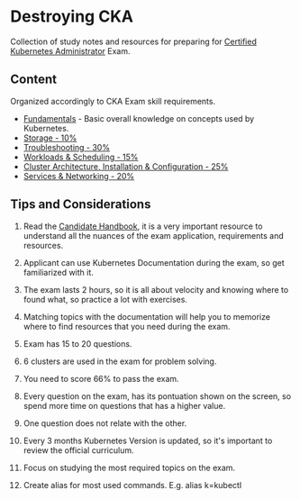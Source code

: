 # Destroying CKA

Collection of study notes and resources for preparing for [Certified Kubernetes Administrator](https://training.linuxfoundation.org/certification/certified-kubernetes-administrator-cka/) Exam.

## Content

Organized accordingly to CKA Exam skill requirements.

- [Fundamentals](0.fundamentos.md) - Basic overall knowledge on concepts used by Kubernetes.
- [Storage - 10%](1.storage.md)
- [Troubleshooting - 30%](2.troubleshooting.md)
- [Workloads & Scheduling - 15%](3.workloads_&_scheduling.md)
- [Cluster Architecture, Installation & Configuration - 25%](4.cluster_architecture_installation_&_configuration.md)
- [Services & Networking - 20%](5.services_&_networking.md)

## Tips and Considerations

1. Read the [Candidate Handbook](https://docs.linuxfoundation.org/tc-docs/certification/lf-candidate-handbook), it is a very important resource to understand all the nuances of the exam application, requirements and resources.

2. Applicant can use Kubernetes Documentation during the exam, so get familiarized with it.

3. The exam lasts 2 hours, so it is all about velocity and knowing where to found what, so practice a lot with exercises.

4. Matching topics with the documentation will help you to memorize where to find resources that you need during the exam.

5. Exam has 15 to 20 questions.

6. 6 clusters are used in the exam for problem solving.

7. You need to score 66% to pass the exam.

8. Every question on the exam, has its pontuation shown on the screen, so spend more time on questions that has a higher value.

9. One question does not relate with the other.

10. Every 3 months Kubernetes Version is updated, so it's important to review the official curriculum.

11. Focus on studying the most required topics on the exam.

12. Create alias for most used commands. E.g. alias k=kubectl
